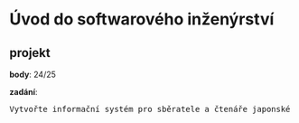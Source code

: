 # Úvod do softwarového inženýrství

## projekt
**body**: 24/25

**zadání**:
<pre>
Vytvořte informační systém pro sběratele a čtenáře japonské mangy. Systém uchovává informace o jednotlivých mangách, jejich žánrech (shonen, drama, sci-fi), datech vydání a o tom, zda jsou dokončené, a případně jak pravidelně vycházejí. Každá manga má jednoho a více autorů, kteří se zaměřují na konkrétní žánry. Autor může a nemusí být současně kreslířem mangy. Navíc o něm uchováváme základní informace jako je věk, adresa bydliště, apod. Mangu pak členíme na jednotlivé episody/kapitoly (tzv. chapter) popsané jménem, pořadovým číslem, obalem a jednotlivými stránkami. Episoda může být součástí volně vydaného svazku (tzv. volume), který současně obsahuje dodatečné stránky (obsahující dodatečné informace od autora, dopisy fanoušků, apod.), a nebo součástí pravidelně vycházejícího magazínu. Episoda se stejným pořadovým číslem může být součásti jak magazínu tak svazku. Uživatelé systému si pak mohou jednotlivé svazy a magazíny dopředu objednávat, a vést si své oblíbené mangy i postavy. Mangy lze dále vyhledávat podle žánrů, vydavatelích, či postavách, které se v nich vyskytují a navíc i poskytuje jejich základní informace (vzhled, věk,...) a rovněž první a poslední výskyt v dané manze (za výskyt považujte konkrétní stránku v episodě). Uživatelé se mohou rovněž přihlásit o upozornění, když vyjde nova episoda jejich oblíbené mangy a o zasílání online verze zakoupených svazků a magazínů.
</pre>
